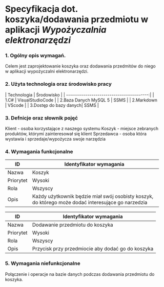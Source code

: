 # Specyfikacja dot. koszyka/dodawania przedmiotu w aplikacji _Wypożyczalnia elektronarzędzi_

### 1. Ogólny opis wymagań. 
Celem jest zaprojektowanie koszyka oraz dodawania przedmitów do niego w aplikacji wypożyczalni elektronarzędzi.

### 2.  Użyta technologia oraz środowisko pracy  
    
  
| Technologia            | Środowisko        |
| ------------------------------------------:|
| 1.C#                   | VisualStudioCode  |
| 2.Baza Danych MySQL 5  | SSMS              |
| 2.Markdown             | VScode            |
| 3.Dostęp do bazy danych| SSMS              |

### 3. Defnicje oraz słownik pojęć

Klient - osoba korzystające z naszego systemu
Koszyk - miejsce zebranych produktów, którymi zainteresował się klient
Sprzedawca - osoba która wystawia i sprzedaje/wypożycza swoje narzędzia

### 4. Wymagania funkcjonalne


| ID        | Identyfikator wymagania                                                                             |
|-----------|-----------------------------------------------------------------------------------------------------|
| Nazwa     | Koszyk                                                                                              |
| Priorytet | Wysoki                                                                                              |
| Rola      | Wszyscy                                                                                             |
| Opis      | Każdy użytkownik będzie miał swój osobisty koszyk, do którego może dodać interesujące go narzedzia  |  



| ID        | Identyfikator wymagania                                                                             |
|-----------|-----------------------------------------------------------------------------------------------------|
| Nazwa     | Dodawanie przedmiotu do koszyka                                                                                             |
| Priorytet | Wysoki                                                                                              |
| Rola      | Wszyscy                                                                                             |
| Opis      | Przycisk przy przedmiocie aby dodać go do koszyka  |  


### 5. Wymagania niefunkcjonalne
Połączenie i operacje na bazie danych podczas dodawania przedmiotu do koszyka.


